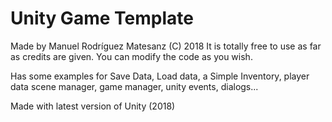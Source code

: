 # Unity Game Template

Made by Manuel Rodríguez Matesanz (C) 2018
It is totally free to use as far as credits are given. 
You can modify the code as you wish. 

Has some examples for Save Data, Load data, a Simple Inventory, player data
scene manager, game manager, unity events, dialogs...

Made with latest version of Unity (2018)
